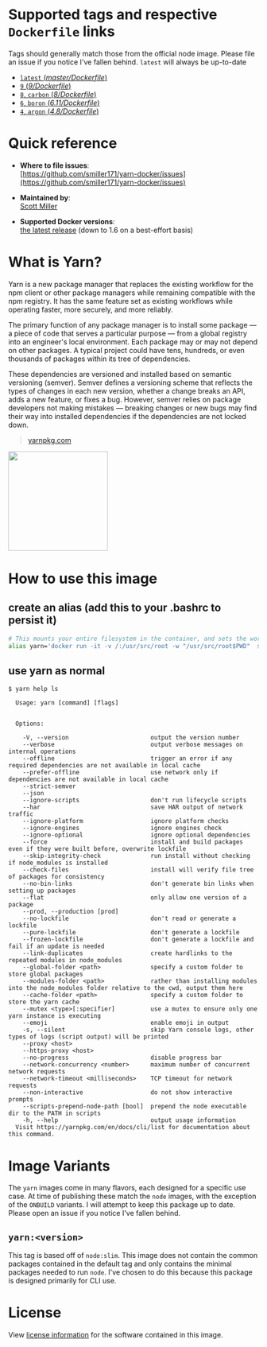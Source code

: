 # Supported tags and respective `Dockerfile` links

Tags should generally match those from the official node image. Please file an issue if you notice I've fallen behind. `latest` will always be up-to-date

- [`latest` (*master/Dockerfile*)](https://github.com/smiller171/yarn-docker/blob/master/Dockerfile)
-	[`9` (*9/Dockerfile*)](https://github.com/smiller171/yarn-docker/blob/9/Dockerfile)
-	[`8`, `carbon` (*8/Dockerfile*)](https://github.com/smiller171/yarn-docker/blob/8/Dockerfile)
-	[`6`, `boron` (*6.11/Dockerfile*)](https://github.com/smiller171/yarn-docker/blob/6/Dockerfile)
-	[`4`, `argon` (*4.8/Dockerfile*)](https://github.com/smiller171/yarn-docker/blob/4/Dockerfile)

# Quick reference

-	**Where to file issues**:  
	[https://github.com/smiller171/yarn-docker/issues](https://github.com/smiller171/yarn-docker/issues)

-	**Maintained by**:  
	[Scott Miller](https://github.com/smiller171/yarn-docker)

-	**Supported Docker versions**:  
	[the latest release](https://github.com/docker/docker/releases/latest) (down to 1.6 on a best-effort basis)

# What is Yarn?

Yarn is a new package manager that replaces the existing workflow for the npm client or other package managers while remaining compatible with the npm registry. It has the same feature set as existing workflows while operating faster, more securely, and more reliably.

The primary function of any package manager is to install some package — a piece of code that serves a particular purpose — from a global registry into an engineer's local environment. Each package may or may not depend on other packages. A typical project could have tens, hundreds, or even thousands of packages within its tree of dependencies.

These dependencies are versioned and installed based on semantic versioning (semver). Semver defines a versioning scheme that reflects the types of changes in each new version, whether a change breaks an API, adds a new feature, or fixes a bug. However, semver relies on package developers not making mistakes — breaking changes or new bugs may find their way into installed dependencies if the dependencies are not locked down.

> [yarnpkg.com](https://yarnpkg.com/en/)

<img src="https://github.com/yarnpkg/assets/raw/master/yarn-kitten-full.png" width="200">

# How to use this image

## create an alias (add this to your .bashrc to persist it)

```bash
# This mounts your entire filesystem in the container, and sets the working directory to the current dir, so the command will work no matter where you run it from
alias yarn='docker run -it -v /:/usr/src/root -w "/usr/src/root$PWD"  scottmiller171/yarn'
```

## use yarn as normal

```console
$ yarn help ls

  Usage: yarn [command] [flags]


  Options:

    -V, --version                       output the version number
    --verbose                           output verbose messages on internal operations
    --offline                           trigger an error if any required dependencies are not available in local cache
    --prefer-offline                    use network only if dependencies are not available in local cache
    --strict-semver
    --json
    --ignore-scripts                    don't run lifecycle scripts
    --har                               save HAR output of network traffic
    --ignore-platform                   ignore platform checks
    --ignore-engines                    ignore engines check
    --ignore-optional                   ignore optional dependencies
    --force                             install and build packages even if they were built before, overwrite lockfile
    --skip-integrity-check              run install without checking if node_modules is installed
    --check-files                       install will verify file tree of packages for consistency
    --no-bin-links                      don't generate bin links when setting up packages
    --flat                              only allow one version of a package
    --prod, --production [prod]
    --no-lockfile                       don't read or generate a lockfile
    --pure-lockfile                     don't generate a lockfile
    --frozen-lockfile                   don't generate a lockfile and fail if an update is needed
    --link-duplicates                   create hardlinks to the repeated modules in node_modules
    --global-folder <path>              specify a custom folder to store global packages
    --modules-folder <path>             rather than installing modules into the node_modules folder relative to the cwd, output them here
    --cache-folder <path>               specify a custom folder to store the yarn cache
    --mutex <type>[:specifier]          use a mutex to ensure only one yarn instance is executing
    --emoji                             enable emoji in output
    -s, --silent                        skip Yarn console logs, other types of logs (script output) will be printed
    --proxy <host>
    --https-proxy <host>
    --no-progress                       disable progress bar
    --network-concurrency <number>      maximum number of concurrent network requests
    --network-timeout <milliseconds>    TCP timeout for network requests
    --non-interactive                   do not show interactive prompts
    --scripts-prepend-node-path [bool]  prepend the node executable dir to the PATH in scripts
    -h, --help                          output usage information
  Visit https://yarnpkg.com/en/docs/cli/list for documentation about this command.
```

# Image Variants

The `yarn` images come in many flavors, each designed for a specific use case. At time of publishing these match the `node` images, with the exception of the `ONBUILD` variants. I will attempt to keep this package up to date. Please open an issue if you notice I've fallen behind.

## `yarn:<version>`

This tag is based off of `node:slim`. This image does not contain the common packages contained in the default tag and only contains the minimal packages needed to run `node`. I've chosen to do this because this package is designed primarily for CLI use.

# License

View [license information](https://github.com/yarnpkg/yarn/blob/master/LICENSE) for the software contained in this image.
